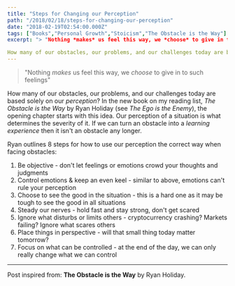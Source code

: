 ```yaml
---
title: "Steps for Changing our Perception"
path: "/2018/02/18/steps-for-changing-our-perception"
date: "2018-02-19T02:54:00.000Z"
tags: ["Books","Personal Growth","Stoicism","The Obstacle is the Way"]
excerpt: "> "Nothing *makes* us feel this way, we *choose* to give in to such feelings"

How many of our obstacles, our problems, and our challenges today are based solely on our *perception*? In the new book..."
---
```


> "Nothing *makes* us feel this way, we *choose* to give in to such feelings"

How many of our obstacles, our problems, and our challenges today are based solely on our *perception*? In the new book on my reading list, *The Obstacle is the Way* by Ryan Holiday (see *The Ego is the Enemy*), the opening chapter starts with this idea. Our perception of a situation is what determines the severity of it. If we can turn an obstacle into a *learning experience* then it isn't an obstacle any longer.

Ryan outlines 8 steps for how to use our perception the correct way when facing obstacles:

1. Be objective - don't let feelings or emotions crowd your thoughts and judgments
2. Control emotions & keep an even keel - similar to above, emotions can't rule your perception
3. Choose to see the good in the situation - this is a hard one as it may be tough to see the good in all situations
4. Steady our nerves - hold fast and stay strong, don't get scared
5. Ignore what disturbs or limits others - cryptocurrency crashing? Markets failing? Ignore what scares others
6. Place things in perspective - will that small thing today matter tomorrow?
7. Focus on what can be controlled - at the end of the day, we can only really change what we can control

---

Post inspired from: **The Obstacle is the Way** by Ryan Holiday.
